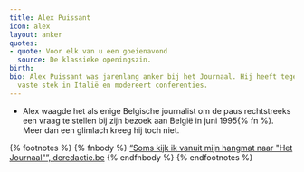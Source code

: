 ```yaml
---
title: Alex Puissant
icon: alex
layout: anker
quotes:
- quote: Voor elk van u een goeienavond
  source: De klassieke openingszin.
birth: 
bio: Alex Puissant was jarenlang anker bij het Journaal. Hij heeft tegenwoordig een
  vaste stek in Italië en modereert conferenties.
---
```


* Alex waagde het als enige Belgische journalist om de paus rechtstreeks een vraag te stellen bij zijn bezoek  aan België in juni 1995{% fn %}. Meer dan een glimlach kreeg hij toch niet.

{% footnotes %}
{% fnbody %}
<a href="http://deredactie.be/cm/vrtnieuws/binnenland/Hoezouhetnogzijnmet/1.2409458
" target="_blank">“Soms kijk ik vanuit mijn hangmat naar "Het Journaal"”, deredactie.be</a>
{% endfnbody %}
{% endfootnotes %}
